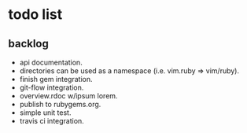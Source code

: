 todo list
=========

backlog
-------

- api documentation.
- directories can be used as a namespace (i.e. vim.ruby => vim/ruby).
- finish gem integration.
- git-flow integration.
- overview.rdoc w/ipsum lorem.
- publish to rubygems.org.
- simple unit test.
- travis ci integration.
